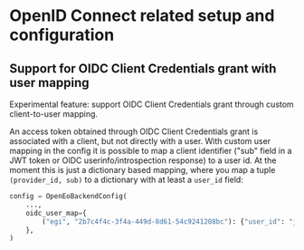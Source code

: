 
# OpenID Connect related setup and configuration



## Support for OIDC Client Credentials grant with user mapping


Experimental feature: support OIDC Client Credentials grant
through custom client-to-user mapping.

An access token obtained through OIDC Client Credentials grant
is associated with a client, but not directly with a user.
With custom user mapping in the config it is possible to map a client identifier
("sub" field in a JWT token or OIDC userinfo/introspection response)
to a user id.
At the moment this is just a dictionary based mapping,
where you map a tuple `(provider_id, sub)`
to a dictionary with at least a `user_id` field:

```python
config = OpenEoBackendConfig(
    ...,
    oidc_user_map={
        ("egi", "2b7c4f4c-3f4a-449d-8d61-54c9241208bc"): {"user_id": "john-doe"},
    },
)
```
